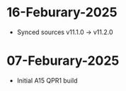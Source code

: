 # 16-Feburary-2025
- Synced sources v11.1.0 -> v11.2.0

# 07-Feburary-2025
- Initial A15 QPR1 build
